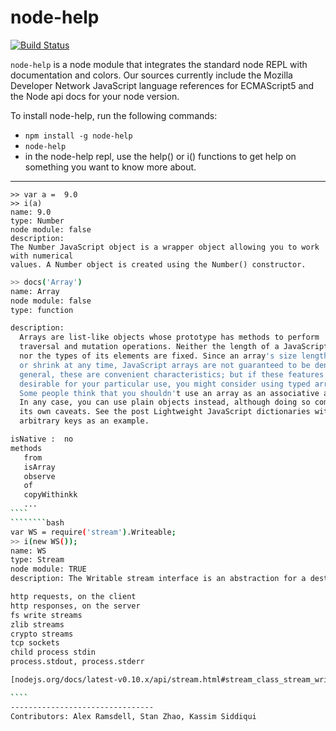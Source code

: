 # node-help
[![Build Status](https://travis-ci.org/foundling/node-help.svg?branch=master)](https://travis-ci.org/foundling/node-help)

````node-help```` is a node module that integrates the standard node REPL with documentation and colors. Our sources currently include the Mozilla Developer Network JavaScript language references for ECMAScript5 and the Node api docs for your node version.  

To install node-help, run the following commands: 

+ `npm install -g node-help`
+ `node-help`
+ in the node-help repl, use the help() or i() functions to get help on something you want to know more about.

-------------------------------
````
>> var a =  9.0
>> i(a) 
name: 9.0
type: Number
node module: false
description: 
The Number JavaScript object is a wrapper object allowing you to work with numerical
values. A Number object is created using the Number() constructor.
````

````````bash
>> docs('Array') 
name: Array
node module: false
type: function

description: 
  Arrays are list-like objects whose prototype has methods to perform  
  traversal and mutation operations. Neither the length of a JavaScript array  
  nor the types of its elements are fixed. Since an array's size length grow  
  or shrink at any time, JavaScript arrays are not guaranteed to be dense. In  
  general, these are convenient characteristics; but if these features are not  
  desirable for your particular use, you might consider using typed arrays.   
  Some people think that you shouldn't use an array as an associative array.  
  In any case, you can use plain objects instead, although doing so comes with  
  its own caveats. See the post Lightweight JavaScript dictionaries with  
  arbitrary keys as an example.  

isNative :  no
methods
   from
   isArray
   observe
   of
   copyWithinkk
   ...
````
````````bash
var WS = require('stream').Writeable;
>> i(new WS()); 
name: WS
type: Stream
node module: TRUE
description: The Writable stream interface is an abstraction for a destination that you are writing data to. Examples of writable streams include:

http requests, on the client
http responses, on the server
fs write streams
zlib streams
crypto streams
tcp sockets
child process stdin
process.stdout, process.stderr

[nodejs.org/docs/latest-v0.10.x/api/stream.html#stream_class_stream_writable]

````
--------------------------------
Contributors: Alex Ramsdell, Stan Zhao, Kassim Siddiqui
